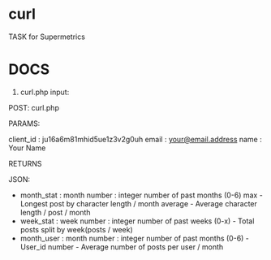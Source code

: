 # curl
TASK for Supermetrics

DOCS
============

1. curl.php input:

POST: curl.php

PARAMS:

client_id : ju16a6m81mhid5ue1z3v2g0uh
email : your@email.address
name : Your Name

RETURNS

JSON:
- month_stat : month number : integer number of past months (0-6)
              max     - Longest post by character length / month
              average - Average character length / post / month
- week_stat  : week number : integer number of past weeks (0-x)
              - Total posts split by week(posts / week)
- month_user : month number : integer number of past months (0-6)
              - User_id number
              - Average number of posts per user / month

